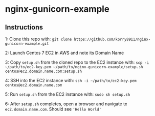 # nginx-gunicorn-example

## Instructions

1: Clone this repo with: `git clone https://github.com/korry8911/nginx-gunicorn-example.git`

2: Launch Centos 7 EC2 in AWS and note its Domain Name

3: Copy `setup.sh` from the cloned repo to the EC2 instance with: `scp -i ~/path/to/ec2-key.pem ~/path/to/nginx-gunicorn-example/setup.sh centos@ec2.domain.name.com:setup.sh`

4: SSH into the EC2 instance with: `ssh -i ~/path/to/ec2-key.pem centos@ec2.domain.name.com`

5: Run `setup.sh` from the EC2 instance with: `sudo sh setup.sh`

6: After `setup.sh` completes, open a browser and navigate to `ec2.domain.name.com`. Should see `'Hello World'`
